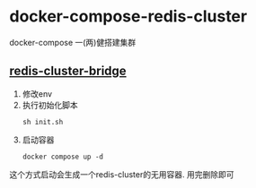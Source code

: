 # docker-compose-redis-cluster
docker-compose 一(两)健搭建集群

## [redis-cluster-bridge](redis-cluster-bridge)
1. 修改env
2. 执行初始化脚本
    ```shell
    sh init.sh
    ```
3. 启动容器
    ```shell
    docker compose up -d    
    ```
这个方式启动会生成一个redis-cluster的无用容器. 用完删除即可